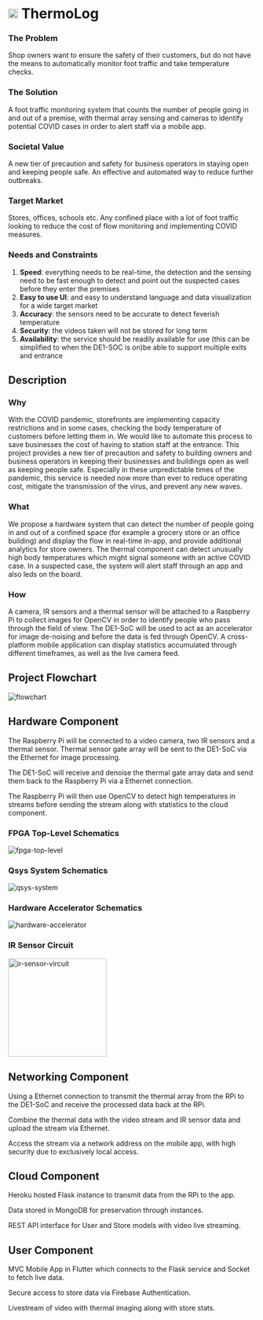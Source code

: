 # <img src="docs/logo.png" alt="logo" width="20"/> ThermoLog

### The Problem

Shop owners want to ensure the safety of their customers, but do not have the means to automatically monitor foot traffic and take temperature checks. 

### The Solution

A foot traffic monitoring system that counts the number of people going in and out of a premise, with thermal array sensing and cameras to identify potential COVID cases in order to alert staff via a mobile app. 

### Societal Value

A new tier of precaution and safety for business operators in staying open and keeping people safe. An effective and automated way to reduce further outbreaks. 

### Target Market

Stores, offices, schools etc. Any confined place with a lot of foot traffic looking to reduce the cost of flow monitoring and implementing COVID measures.

### Needs and Constraints

1. **Speed**: everything needs to be real-time, the detection and the sensing need to be fast enough to detect and point out the suspected cases before they enter the premises
2. **Easy to use UI**: and easy to understand language and data visualization for a wide target market
3. **Accuracy**: the sensors need to be accurate to detect feverish temperature
4. **Security**: the videos taken will not be stored for long term 
5. **Availability**: the service should be readily available for use (this can be simplified to when the DE1-SOC is on)be able to support multiple exits and entrance

## Description

### Why

With the COVID pandemic, storefronts are implementing capacity restrictions and in some cases, checking the body temperature of customers before letting them in. We would like to automate this process to save businesses the cost of having to station staff at the entrance. This project provides a new tier of precaution and safety to building owners and business operators in keeping their businesses and buildings open as well as keeping people safe. Especially in these unpredictable times of the pandemic, this service is needed now more than ever to reduce operating cost, mitigate the transmission of the virus, and prevent any new waves.

### What

We propose a hardware system that can detect the number of people going in and out of a confined space (for example a grocery store or an office building) and display the flow in real-time in-app, and provide additional analytics for store owners. The thermal component can detect unusually high body temperatures which might signal someone with an active COVID case. In a suspected case, the system will alert staff through an app and also leds on the board. 

### How

A camera, IR sensors and a thermal sensor will be attached to a Raspberry Pi to collect images for OpenCV in order to identify people who pass through the field of view. The DE1-SoC will be used to act as an accelerator for image de-noising and before the data is fed through OpenCV. A cross-platform mobile application can display statistics accumulated through different timeframes, as well as the live camera feed. 

## Project Flowchart
<img src="docs/project-flowchart.png" alt="flowchart"/>

## Hardware Component

The Raspberry Pi will be connected to a video camera, two IR sensors and a thermal sensor. Thermal sensor gate array will be sent to the DE1-SoC via the Ethernet for image processing. 

The DE1-SoC will receive and denoise the thermal gate array data and send them back to the Raspberry Pi via a Ethernet connection. 

The Raspberry Pi will then use OpenCV to detect high temperatures in streams before sending the stream along with statistics to the cloud component. 

### FPGA Top-Level Schematics
<img src="docs/schematics/fpga-top-level.png" alt="fpga-top-level"/>

### Qsys System Schematics
<img src="docs/schematics/qsys-system.png" alt="qsys-system"/>

### Hardware Accelerator Schematics
<img src="docs/schematics/hardware-accelerator.png" alt="hardware-accelerator"/>

### IR Sensor Circuit
<img src="docs/schematics/ir-sensor-circuit.png" alt="ir-sensor-vircuit" width="200"/>

## Networking Component

Using a Ethernet connection to transmit the thermal array from the RPi to the DE1-SoC and receive the processed data back at the RPi. 

Combine the thermal data with the video stream and IR sensor data and upload the stream via Ethernet. 

Access the stream via a network address on the mobile app, with high security due to exclusively local access. 

## Cloud Component

Heroku hosted Flask instance to transmit data from the RPi to the app. 

Data stored in MongoDB for preservation through instances. 

REST API interface for User and Store models with video live streaming. 

## User Component

MVC Mobile App in Flutter which connects to the Flask service and Socket to fetch live data. 

Secure access to store data via Firebase Authentication. 

Livestream of video with thermal imaging along with store stats. 
